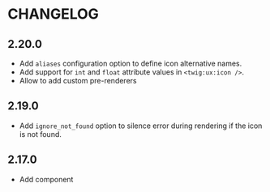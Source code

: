 # CHANGELOG

## 2.20.0

-   Add `aliases` configuration option to define icon alternative names.
-   Add support for `int` and `float` attribute values in `<twig:ux:icon />`.
-   Allow to add custom pre-renderers

## 2.19.0

-   Add `ignore_not_found` option to silence error during rendering if the 
    icon is not found.

## 2.17.0

-   Add component
